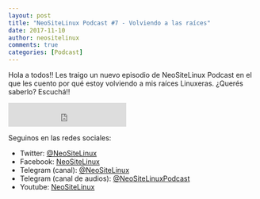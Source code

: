 ```yaml
---
layout: post
title: "NeoSiteLinux Podcast #7 - Volviendo a las raíces"
date: 2017-11-10
author: neositelinux
comments: true
categories: [Podcast]
---
```


Hola a todos!! Les traigo un nuevo episodio de NeoSiteLinux Podcast en el que les cuento por qué estoy volviendo a mis raíces Linuxeras. ¿Querés saberlo? Escuchá!!

<iframe width="238" height="48" frameborder="0" allowfullscreen="" scrolling="no" src="https://ar.ivoox.com/es/player_ek_22001159_2_1.html?data=k5edkpaVeZqhhpywj5aaaZS1k52ah5yncZOhhpywj5WRaZi3jpWah5ynca_Z0LjW1sqwrc_p2ZC90cnHpdTojJedk5yPcYyZk5ikjZKPmtDg187S0MnTb8KfzcbgjdfFaaSnhqaxxcqRaZi3jrPS0bfFssjZ05KSmaiReA..&"></iframe>

Seguinos en las redes sociales:
* Twitter: [@NeoSiteLinux](https://twitter.com/neositelinux)
* Facebook: [NeoSiteLinux](https://facebook.com/neositelinux)
* Telegram (canal): [@NeoSiteLinux](https://t.me/neositelinux)
* Telegram (canal de audios): [@NeoSiteLinuxPodcast](https://t.me/neositelinuxpodcast)
* Youtube: [NeoSiteLinux](https://www.youtube.com/user/neositelinux)
